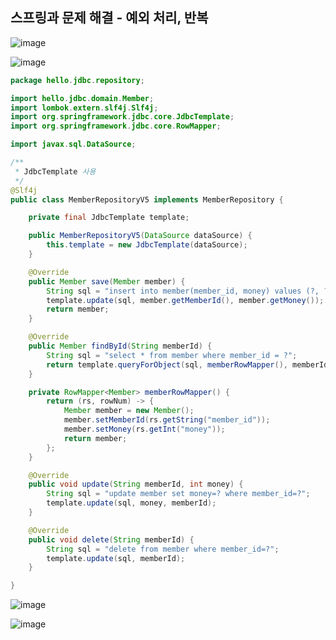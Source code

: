## **스프링과 문제 해결 - 예외 처리, 반복**

![image](https://user-images.githubusercontent.com/79301439/209795264-351d6d73-fd3c-40bb-92a8-2fa1b194faec.png)

![image](https://user-images.githubusercontent.com/79301439/209795295-a11df079-a254-465e-a4c9-51d90d0a95bb.png)

```java
package hello.jdbc.repository;

import hello.jdbc.domain.Member;
import lombok.extern.slf4j.Slf4j;
import org.springframework.jdbc.core.JdbcTemplate;
import org.springframework.jdbc.core.RowMapper;

import javax.sql.DataSource;

/**
 * JdbcTemplate 사용
 */
@Slf4j
public class MemberRepositoryV5 implements MemberRepository {

    private final JdbcTemplate template;

    public MemberRepositoryV5(DataSource dataSource) {
        this.template = new JdbcTemplate(dataSource);
    }

    @Override
    public Member save(Member member) {
        String sql = "insert into member(member_id, money) values (?, ?)";
        template.update(sql, member.getMemberId(), member.getMoney());
        return member;
    }

    @Override
    public Member findById(String memberId) {
        String sql = "select * from member where member_id = ?";
        return template.queryForObject(sql, memberRowMapper(), memberId);
    }

    private RowMapper<Member> memberRowMapper() {
        return (rs, rowNum) -> {
            Member member = new Member();
            member.setMemberId(rs.getString("member_id"));
            member.setMoney(rs.getInt("money"));
            return member;
        };
    }

    @Override
    public void update(String memberId, int money) {
        String sql = "update member set money=? where member_id=?";
        template.update(sql, money, memberId);
    }

    @Override
    public void delete(String memberId) {
        String sql = "delete from member where member_id=?";
        template.update(sql, memberId);
    }

}
```

![image](https://user-images.githubusercontent.com/79301439/209795485-0f5367a4-52c4-43f8-b81b-7fc8c6f76a2e.png)

![image](https://user-images.githubusercontent.com/79301439/209795531-accae409-9de0-4ada-94e1-98088ccc22f9.png)
